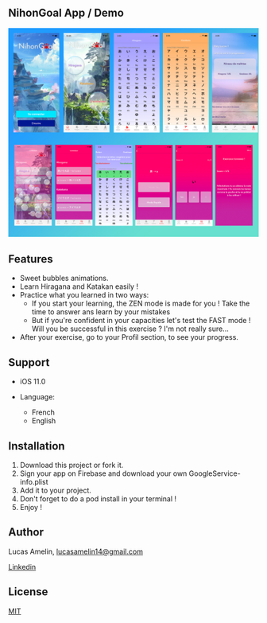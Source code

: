 ## NihonGoal App / Demo

![Preview](https://github.com/LucasGitHubz/NihonGoal/blob/master/Screenshots/demo.jpg)

## Features 

- Sweet bubbles animations.
- Learn Hiragana and Katakan easily !
- Practice what you learned in two ways:
     - If you start your learning, the ZEN mode is made for you ! Take the time to answer ans learn by your mistakes
     - But if you're confident in your capacities let's test the FAST mode ! Will you be successful in this exercise ? I'm not really sure...
- After your exercise, go to your Profil section, to see your progress.

## Support
* iOS 11.0

* Language: 
     - French
     - English

## Installation
1. Download this project or fork it.
2. Sign your app on Firebase and download your own GoogleService-info.plist
3. Add it to your project.
4. Don't forget to do a pod install in your terminal !
5. Enjoy !

## Author
Lucas Amelin, lucasamelin14@gmail.com

<a href="https://www.linkedin.com/in/lucas-amelin-3b8b85190/">Linkedin</a>

## License
[MIT](https://choosealicense.com/licenses/mit/)
